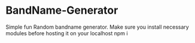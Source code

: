# BandName-Generator

Simple fun Random bandname generator. 
Make sure you install necessary modules before hosting it on your localhost 
npm i 
